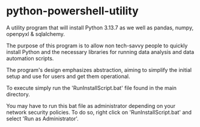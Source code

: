 # python-powershell-utility
A utility program that will install Python 3.13.7 as we well as pandas, numpy, openpyxl &amp; sqlalchemy. 

The purpose of this program is to allow non tech-savvy people to quickly install Python and the necessary libraries for running data analysis and data automation scripts.

The program's design emphasizes abstraction, aiming to simplify the initial setup and use for users and get them operational.

To execute simply run the 'RunInstallScript.bat' file found in the main directory.

You may have to run this bat file as administrator depending on your network security policies.
To do so, right click on 'RunInstallScript.bat' and select 'Run as Administrator'. 
